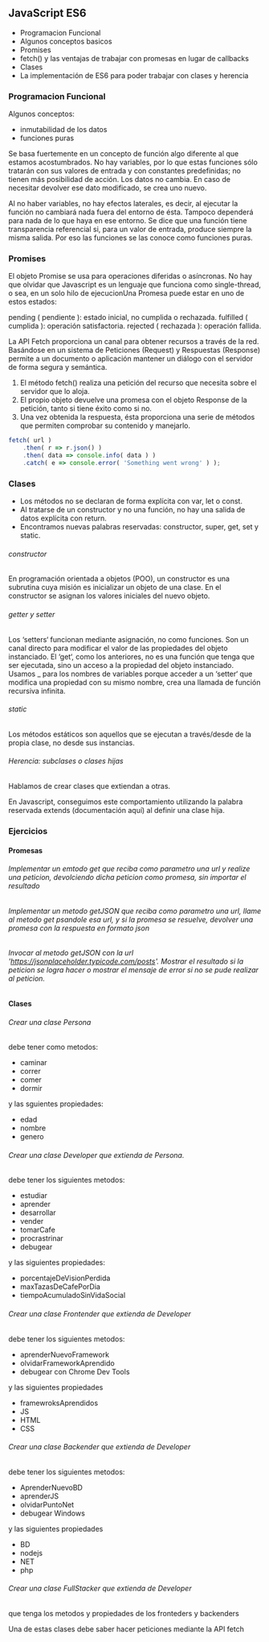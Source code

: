 ## JavaScript ES6

* Programacion Funcional
 * Algunos conceptos basicos
* Promises
 * fetch() y las ventajas de trabajar con promesas en lugar de callbacks
* Clases
 * La implementación de ES6 para poder trabajar con clases y herencia


### Programacion Funcional
Algunos conceptos:
* inmutabilidad de los datos
* funciones puras


Se basa fuertemente en un concepto de función algo diferente al que estamos acostumbrados.
No hay variables, por lo que estas funciones sólo tratarán con sus valores de entrada y con constantes predefinidas; no tienen más posibilidad de acción. Los datos no cambia. En caso de necesitar devolver ese dato modificado, se crea uno nuevo.

Al no haber variables, no hay efectos laterales, es decir, al ejecutar la función no cambiará nada fuera del entorno de ésta. Tampoco dependerá para nada de lo que haya en ese entorno. Se dice que una función tiene transparencia referencial si, para un valor de entrada, produce siempre la misma salida. Por eso las funciones se las conoce como funciones puras.


### Promises

El objeto Promise se usa para operaciones diferidas o asíncronas. No hay que olvidar que Javascript es un lenguaje que funciona como single-thread, o sea, en un solo hilo de ejecucionUna Promesa puede estar en uno de estos estados:

pending ( pendiente ): estado inicial, no cumplida o rechazada.
fulfilled ( cumplida ): operación satisfactoria.
rejected ( rechazada ): operación fallida.



La API Fetch proporciona un canal para obtener recursos a través de la red. Basándose en un sistema de Peticiones (Request) y Respuestas (Response) permite a un documento o aplicación mantener un diálogo con el servidor de forma segura y semántica.

1. El método fetch() realiza una petición del recurso que necesita sobre el servidor que lo aloja.
2. El propio objeto devuelve una promesa con el objeto Response de la petición, tanto si tiene éxito como si no.
3. Una vez obtenida la respuesta, ésta proporciona una serie de métodos que permiten comprobar su contenido y manejarlo.


``````Javascript
fetch( url )
    .then( r => r.json() )
    .then( data => console.info( data ) )
    .catch( e => console.error( 'Something went wrong' ) );
``````

### Clases

* Los métodos no se declaran de forma explícita con var, let o const.
* Al tratarse de un constructor y no una función, no hay una salida de datos explícita con return.
* Encontramos nuevas palabras reservadas: constructor, super, get, set y static.


###### constructor
En programación orientada a objetos (POO), un constructor es una subrutina cuya misión es inicializar un objeto de una clase. En el constructor se asignan los valores iniciales del nuevo objeto.


###### getter y setter
Los ‘setters‘ funcionan mediante asignación, no como funciones. Son un canal directo para modificar el valor de las propiedades del objeto instanciado.
El ‘get‘, como los anteriores, no es una función que tenga que ser ejecutada, sino un acceso a la propiedad del objeto instanciado.
Usamos _ para los nombres de variables porque acceder a un ‘setter‘ que modifica una propiedad con su mismo nombre, crea una llamada de función recursiva infinita.

###### static
Los métodos estáticos son aquellos que se ejecutan a través/desde de la propia clase, no desde sus instancias.


###### Herencia: subclases o clases hijas
Hablamos de crear clases que extiendan a otras.

En Javascript, conseguimos este comportamiento utilizando la palabra reservada extends (documentación aquí) al definir una clase hija.



### Ejercicios

#### Promesas

###### Implementar un emtodo get que reciba como parametro una url y realize una peticion, devolciendo dicha peticion como promesa, sin importar el resultado

###### Implementar un metodo getJSON que reciba como parametro una url, llame al metodo get psandole esa url, y si la promesa se resuelve, devolver una promesa con la respuesta en formato json

###### Invocar al metodo getJSON con la url 'https://jsonplaceholder.typicode.com/posts'. Mostrar el resultado si la peticion se logra hacer o mostrar el mensaje de error si no se pude realizar al peticion.

#### Clases

###### Crear una clase Persona

debe tener como metodos:
* caminar
* correr
* comer
* dormir

y las sguientes propiedades:
* edad
* nombre
* genero

###### Crear una clase Developer que extienda de Persona.

debe tener los siguientes metodos:
* estudiar
* aprender
* desarrollar
* vender
* tomarCafe
* procrastrinar
* debugear

y las siguientes propiedades:
* porcentajeDeVisionPerdida
* maxTazasDeCafePorDia
* tiempoAcumuladoSinVidaSocial

###### Crear una clase Frontender que extienda de Developer

debe tener los siguientes metodos:
* aprenderNuevoFramework
* olvidarFrameworkAprendido
* debugear con Chrome Dev Tools

y las siguientes propiedades
* framewroksAprendidos
* JS
* HTML
* CSS


###### Crear una clase Backender que extienda de Developer

debe tener los siguientes metodos:
* AprenderNuevoBD
* aprenderJS
* olvidarPuntoNet
* debugear Windows

y las siguientes propiedades
* BD
* nodejs
* NET
* php

###### Crear una clase FullStacker que extienda de Developer

que tenga los metodos y propiedades de los fronteders y backenders


Una de estas clases debe saber hacer peticiones mediante la API fetch
